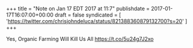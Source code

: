 +++
title = "Note on Jan 17 EDT 2017 at 11:7"
publishdate = 2017-01-17T16:07:00+00:00
draft = false
syndicated = [ 'https://twitter.com/chrisjohndeluca/status/821388360879132700?s=20' ]
+++

Yes, Organic Farming Will Kill Us All https://t.co/5u24g7J2xo
